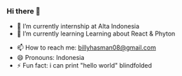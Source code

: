 ### Hi there 👋


<!-- **BillyHasman/BillyHasman** is a ✨ _special_ ✨ repository because its `README.md` (this file) appears on your GitHub profile.

Here are some ideas to get you started: -->

- 🔭 I’m currently internship at Alta Indonesia
- 🌱 I’m currently learning Learning about React & Phyton
<!-- - 👯 I’m looking to collaborate on ... -->
<!-- - 🤔 I’m looking for help with ... -->
<!-- - 💬 Ask me about ... -->
- 📫 How to reach me: billyhasman08@gmail.com
- 😄 Pronouns: Indonesia
- ⚡ Fun fact: i can print "hello world" blindfolded
 
